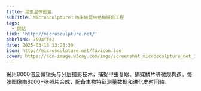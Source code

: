 ```yaml
---
title: 昆虫显微图鉴
subTitle: Microsculpture：纳米级昆虫结构摄影工程
tags:
  - 网站
link: 'http://microsculpture.net/'
abbrlink: 759affe2
date: 2025-03-16 13:28:30
icon: http://microsculpture.net/favicon.ico
cover: https://cdn-image.w3cay.com/imgs/screenshot_microsculpture_net_1742104222872.jpg
---
```


采用8000倍显微镜头与分层摄影技术，捕捉甲虫复眼、蝴蝶鳞片等微观构造。每张图像由8000+张照片合成，配备生物特征测量数据和进化史时间轴。